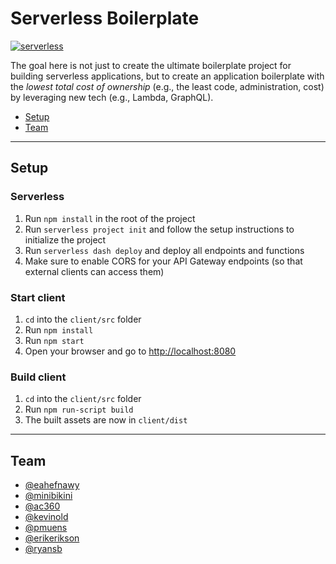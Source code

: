 # Serverless Boilerplate
[![serverless](http://public.serverless.com/badges/v3.svg)](http://www.serverless.com)

The goal here is not just to create the ultimate boilerplate project for building serverless applications, but to create an application boilerplate with the *lowest total cost of ownership* (e.g., the least code, administration, cost) by leveraging new tech (e.g., Lambda, GraphQL).

- [Setup](#setup)
- [Team](#team)

---

## Setup

### Serverless
1. Run `npm install` in the root of the project
2. Run `serverless project init` and follow the setup instructions to initialize the project
3. Run `serverless dash deploy` and deploy all endpoints and functions
4. Make sure to enable CORS for your API Gateway endpoints (so that external clients can access them)

### Start client
1. `cd` into the `client/src` folder
2. Run `npm install`
3. Run `npm start`
4. Open your browser and go to [http://localhost:8080](http://localhost:8080)

### Build client
1. `cd` into the `client/src` folder
2. Run `npm run-script build`
3. The built assets are now in `client/dist`

---

## Team
* [@eahefnawy](https://github.com/eahefnawy)
* [@minibikini](https://github.com/minibikini)
* [@ac360](https://github.com/ac360)
* [@kevinold](https://github.com/kevinold)
* [@pmuens](https://github.com/pmuens)
* [@erikerikson](https://github.com/erikerikson)
* [@ryansb](https://github.com/ryansb)

